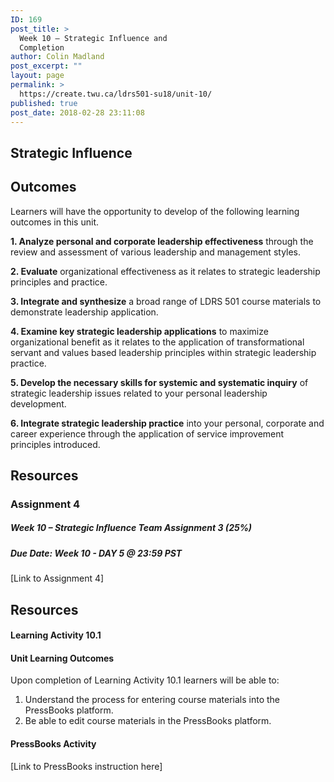 ```yaml
---
ID: 169
post_title: >
  Week 10 – Strategic Influence and
  Completion
author: Colin Madland
post_excerpt: ""
layout: page
permalink: >
  https://create.twu.ca/ldrs501-su18/unit-10/
published: true
post_date: 2018-02-28 23:11:08
---
```

<h2>Strategic Influence</h2>

<h2>Outcomes</h2>

Learners will have the opportunity to develop of the following learning outcomes in this unit.

<strong>1. Analyze personal and corporate leadership effectiveness</strong> through the review and assessment of various leadership and management styles.

<strong>2. Evaluate</strong> organizational effectiveness as it relates to strategic leadership principles and practice.

<strong>3. Integrate and synthesize</strong> a broad range of LDRS 501 course materials to demonstrate leadership application.

<strong>4. Examine key strategic leadership applications</strong> to maximize organizational benefit as it relates to the application of transformational servant and values based leadership principles within strategic leadership practice.

<strong>5. Develop the necessary skills for systemic and systematic inquiry</strong> of strategic leadership issues related to your personal leadership development.

<strong>6. Integrate strategic leadership practice</strong> into your personal, corporate and career experience through the application of service improvement principles introduced.

<h2>Resources</h2>

<h3>Assignment 4</h3>

<h5>Week 10 – Strategic Influence Team Assignment 3 (25%)</h5>

<h5>Due Date: Week 10 - DAY 5 @ 23:59 PST</h5>

[Link to Assignment 4]

<h2>Resources</h2>

<h4>Learning Activity 10.1</h4>

<h4>Unit Learning Outcomes</h4>

Upon completion of Learning Activity 10.1 learners will be able to:

<ol>
    <li>Understand the process for entering course materials into the PressBooks platform.</li>
    <li>Be able to edit course materials in the PressBooks platform.</li>
</ol>

<h4>PressBooks Activity</h4>

[Link to PressBooks instruction here]